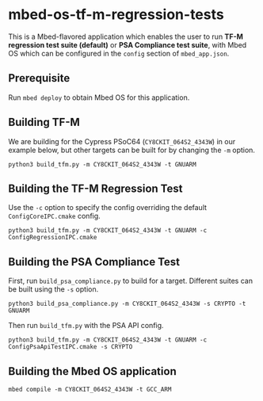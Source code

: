 # mbed-os-tf-m-regression-tests

This is a Mbed-flavored application which enables the user to run
**TF-M regression test suite (default)** or **PSA Compliance test suite**,
with Mbed OS which can be configured in the `config` section of `mbed_app.json`.

## Prerequisite

Run `mbed deploy` to obtain Mbed OS for this application.

## Building TF-M

We are building for the Cypress PSoC64 (`CY8CKIT_064S2_4343W`) in our example
below, but other targets can be built for by changing the `-m` option.

```
python3 build_tfm.py -m CY8CKIT_064S2_4343W -t GNUARM
```

## Building the TF-M Regression Test

Use the `-c` option to specify the config overriding the default
`ConfigCoreIPC.cmake` config.

```
python3 build_tfm.py -m CY8CKIT_064S2_4343W -t GNUARM -c ConfigRegressionIPC.cmake
```

## Building the PSA Compliance Test

First, run `build_psa_compliance.py` to build for a target. Different suites can
be built using the `-s` option.

```
python3 build_psa_compliance.py -m CY8CKIT_064S2_4343W -s CRYPTO -t GNUARM
```

Then run `build_tfm.py` with the PSA API config.

```
python3 build_tfm.py -m CY8CKIT_064S2_4343W -t GNUARM -c ConfigPsaApiTestIPC.cmake -s CRYPTO
```

## Building the Mbed OS application

```
mbed compile -m CY8CKIT_064S2_4343W -t GCC_ARM
```

